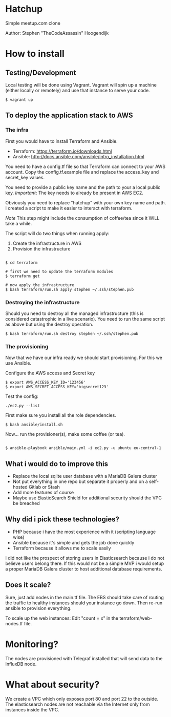 # Hatchup
Simple meetup.com clone

Author: Stephen "TheCodeAssassin" Hoogendijk

# How to install

## Testing/Development

Local testing will be done using Vagrant. Vagrant will spin up a machine (either locally or remotely) and use that
instance to serve your code.

```
$ vagrant up
```

## To deploy the application stack to AWS

### The infra
First you would have to install Terraform and Ansible.

* Terraform: https://terraform.io/downloads.html
* Ansible: http://docs.ansible.com/ansible/intro_installation.html


You need to have a config.tf file so that Terraform can connect to your AWS account. Copy the config.tf.example file
and replace the access_key and secret_key values.

You need to provide a public key name and the path to your a local public key.
*Important*: The key needs to already be present in AWS EC2.

Obviously you need to replace "hatchup" with your own key name and path.
I created a script to make it easier to interact with terraform.

*Note* This step might include the consumption of coffee/tea since it WILL take a while.

The script will do two things when running apply:

1) Create the infrastructure in AWS
2) Provision the infrastructure

```

$ cd terraform

# first we need to update the terraform modules
$ terraform get

# now apply the infrastructure
$ bash terraform/run.sh apply stephen ~/.ssh/stephen.pub

```

### Destroying the infrastructure

Should you need to destroy all the managed infrastructure (this is considered catastrophic in a live scenario). You need
to run the same script as above but using the destroy operation.

```
$ bash terraform/run.sh destroy stephen ~/.ssh/stephen.pub
```


### The provisioning

Now that we have our infra ready we should start provisioning. For this we use Ansible.

Configure the AWS access and Secret key
```
$ export AWS_ACCESS_KEY_ID='123456'
$ export AWS_SECRET_ACCESS_KEY='bigsecret123'

```

Test the config:

```
./ec2.py --list
```

First make sure you install all the role dependencies.

```
$ bash ansible/install.sh
```


Now... run the provisioner(s), make some coffee (or tea).

```

$ ansible-playbook ansible/main.yml -i ec2.py -u ubuntu eu-central-1

```


## What i would do to improve this

* Replace the local sqlite user database with a MariaDB Galera cluster
* Not put everything in one repo but separate it properly and on a self-hosted Gitlab or Stash
* Add more features of course
* Maybe use ElasticSearch Shield for additional security should the VPC be breached

## Why did i pick these technologies?

* PHP because i have the most experience with it (scripting language wise)
* Ansible because it's simple and gets the job done quickly
* Terraform because it allows me to scale easily

I did not like the prospect of storing users in Elasticsearch because i do not believe users belong there.
If this would not be a simple MVP i would setup a proper MariaDB Galera cluster to host additional database requirements.

## Does it scale?

Sure, just add nodes in the main.tf file. The EBS should take care of routing the traffic to healthy instances should
your instance go down. Then re-run ansible to provision everything.

To scale up the web instances:
Edit "count = x" in the terraform/web-nodes.tf file.

# Monitoring?

The nodes are provisioned with Telegraf installed that will send data to the InfluxDB node.

# What about security?

We create a VPC which only exposes port 80 and port 22 to the outside. The elasticsearch nodes are not reachable
via the Internet only from instances inside the VPC.

